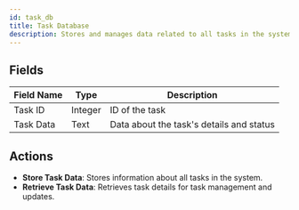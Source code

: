 ```yaml
---
id: task_db
title: Task Database
description: Stores and manages data related to all tasks in the system.
---
```


## Fields

| Field Name   | Type    | Description                        |
|--------------|---------|------------------------------------|
| Task ID      | Integer | ID of the task                     |
| Task Data    | Text    | Data about the task's details and status |

## Actions

- **Store Task Data**: Stores information about all tasks in the system.
- **Retrieve Task Data**: Retrieves task details for task management and updates.
